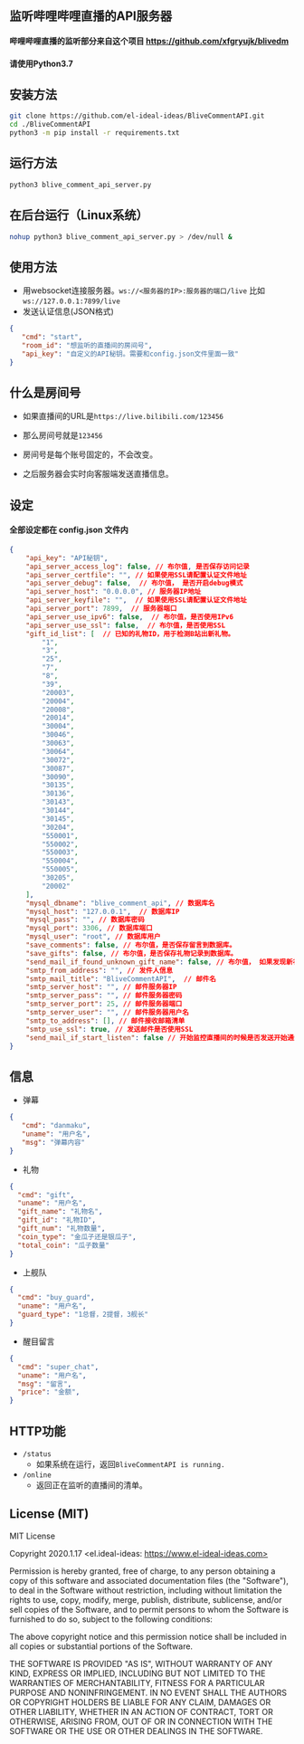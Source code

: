 ## 监听哔哩哔哩直播的API服务器
#### 哔哩哔哩直播的监听部分来自这个项目 https://github.com/xfgryujk/blivedm

#### 请使用Python3.7 

## 安装方法
```bash
git clone https://github.com/el-ideal-ideas/BliveCommentAPI.git
cd ./BliveCommentAPI
python3 -m pip install -r requirements.txt
```

## 运行方法
```bash
python3 blive_comment_api_server.py
```

## 在后台运行（Linux系统）
```bash
nohup python3 blive_comment_api_server.py > /dev/null &
```

## 使用方法
- 用websocket连接服务器。`ws://<服务器的IP>:服务器的端口/live` 比如 `ws://127.0.0.1:7899/live`
- 发送认证信息(JSON格式)
```json
{
   "cmd": "start",
   "room_id": "想监听的直播间的房间号",
   "api_key": "自定义的API秘钥。需要和config.json文件里面一致"
}
```
## 什么是房间号
- 如果直播间的URL是`https://live.bilibili.com/123456`
- 那么房间号就是`123456`
- 房间号是每个账号固定的，不会改变。

- 之后服务器会实时向客服端发送直播信息。

## 设定
#### 全部设定都在 config.json 文件内
```json
{
    "api_key": "API秘钥",
    "api_server_access_log": false, // 布尔值, 是否保存访问记录
    "api_server_certfile": "", // 如果使用SSL请配置认证文件地址
    "api_server_debug": false,  // 布尔值， 是否开启debug模式
    "api_server_host": "0.0.0.0", // 服务器IP地址
    "api_server_keyfile": "",  // 如果使用SSL请配置认证文件地址
    "api_server_port": 7899,  // 服务器端口
    "api_server_use_ipv6": false,  // 布尔值，是否使用IPv6
    "api_server_use_ssl": false,  // 布尔值，是否使用SSL
    "gift_id_list": [  // 已知的礼物ID，用于检测B站出新礼物。
        "1",
        "3",
        "25",
        "7",
        "8",
        "39",
        "20003",
        "20004",
        "20008",
        "20014",
        "30004",
        "30046",
        "30063",
        "30064",
        "30072",
        "30087",
        "30090",
        "30135",
        "30136",
        "30143",
        "30144",
        "30145",
        "30204",
        "550001",
        "550002",
        "550003",
        "550004",
        "550005",
        "30205",
        "20002"
    ],
    "mysql_dbname": "blive_comment_api", // 数据库名
    "mysql_host": "127.0.0.1",  // 数据库IP
    "mysql_pass": "", // 数据库密码
    "mysql_port": 3306, // 数据库端口
    "mysql_user": "root", // 数据库用户
    "save_comments": false, // 布尔值，是否保存留言到数据库。
    "save_gifts": false, // 布尔值，是否保存礼物记录到数据库。
    "send_mail_if_found_unknown_gift_name": false, // 布尔值， 如果发现新礼物，是否邮件通知。
    "smtp_from_address": "", // 发件人信息
    "smtp_mail_title": "BliveCommentAPI",  // 邮件名
    "smtp_server_host": "", // 邮件服务器IP
    "smtp_server_pass": "", // 邮件服务器密码
    "smtp_server_port": 25, // 邮件服务器端口
    "smtp_server_user": "", // 邮件服务器用户名
    "smtp_to_address": [], // 邮件接收邮箱清单
    "smtp_use_ssl": true, // 发送邮件是否使用SSL
    "send_mail_if_start_listen": false // 开始监控直播间的时候是否发送开始通知
}
```

## 信息
- 弹幕
```json
{
   "cmd": "danmaku",
   "uname": "用户名",
   "msg": "弹幕内容"
}
```
- 礼物
```json
{
  "cmd": "gift",
  "uname": "用户名",
  "gift_name": "礼物名",
  "gift_id": "礼物ID",
  "gift_num": "礼物数量",
  "coin_type": "金瓜子还是银瓜子",
  "total_coin": "瓜子数量"
}
```
- 上舰队
```json
{
  "cmd": "buy_guard",
  "uname": "用户名",
  "guard_type": "1总督，2提督，3舰长"
}
```
- 醒目留言
```json
{
  "cmd": "super_chat",
  "uname": "用户名",
  "msg": "留言",
  "price": "金额",
}
```

## HTTP功能
- `/status`
    - 如果系统在运行，返回`BliveCommentAPI is running.`
- `/online`
    - 返回正在监听的直播间的清单。
    
## License (MIT)
MIT License

Copyright 2020.1.17 <el.ideal-ideas: https://www.el-ideal-ideas.com>

Permission is hereby granted, free of charge, to any person obtaining 
a copy of this software and associated documentation files (the "Software"), 
to deal in the Software without restriction, including without limitation the 
rights to use, copy, modify, merge, publish, distribute, sublicense, and/or sell 
copies of the Software, and to permit persons to whom the Software is furnished 
to do so, subject to the following conditions:

The above copyright notice and this permission notice shall be included in 
all copies or substantial portions of the Software.

THE SOFTWARE IS PROVIDED "AS IS", WITHOUT WARRANTY OF ANY KIND, EXPRESS OR 
IMPLIED, INCLUDING BUT NOT LIMITED TO THE WARRANTIES OF MERCHANTABILITY, 
FITNESS FOR A PARTICULAR PURPOSE AND NONINFRINGEMENT. IN NO EVENT SHALL THE 
AUTHORS OR COPYRIGHT HOLDERS BE LIABLE FOR ANY CLAIM, DAMAGES OR OTHER LIABILITY, 
WHETHER IN AN ACTION OF CONTRACT, TORT OR OTHERWISE, ARISING FROM, OUT OF OR 
IN CONNECTION WITH THE SOFTWARE OR THE USE OR OTHER DEALINGS IN THE SOFTWARE.
